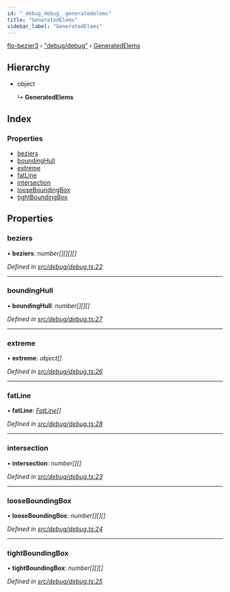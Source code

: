 ```yaml
---
id: "_debug_debug_.generatedelems"
title: "GeneratedElems"
sidebar_label: "GeneratedElems"
---
```


[flo-bezier3](../globals.md) › ["debug/debug"](../modules/_debug_debug_.md) › [GeneratedElems](_debug_debug_.generatedelems.md)

## Hierarchy

* object

  ↳ **GeneratedElems**

## Index

### Properties

* [beziers](_debug_debug_.generatedelems.md#beziers)
* [boundingHull](_debug_debug_.generatedelems.md#boundinghull)
* [extreme](_debug_debug_.generatedelems.md#extreme)
* [fatLine](_debug_debug_.generatedelems.md#fatline)
* [intersection](_debug_debug_.generatedelems.md#intersection)
* [looseBoundingBox](_debug_debug_.generatedelems.md#looseboundingbox)
* [tightBoundingBox](_debug_debug_.generatedelems.md#tightboundingbox)

## Properties

###  beziers

• **beziers**: *number[][][][]*

*Defined in [src/debug/debug.ts:22](https://github.com/FlorisSteenkamp/FloBezier/blob/6f79660/src/debug/debug.ts#L22)*

___

###  boundingHull

• **boundingHull**: *number[][][]*

*Defined in [src/debug/debug.ts:27](https://github.com/FlorisSteenkamp/FloBezier/blob/6f79660/src/debug/debug.ts#L27)*

___

###  extreme

• **extreme**: *object[]*

*Defined in [src/debug/debug.ts:26](https://github.com/FlorisSteenkamp/FloBezier/blob/6f79660/src/debug/debug.ts#L26)*

___

###  fatLine

• **fatLine**: *[FatLine](_debug_fat_line_.fatline.md)[]*

*Defined in [src/debug/debug.ts:28](https://github.com/FlorisSteenkamp/FloBezier/blob/6f79660/src/debug/debug.ts#L28)*

___

###  intersection

• **intersection**: *number[][]*

*Defined in [src/debug/debug.ts:23](https://github.com/FlorisSteenkamp/FloBezier/blob/6f79660/src/debug/debug.ts#L23)*

___

###  looseBoundingBox

• **looseBoundingBox**: *number[][][]*

*Defined in [src/debug/debug.ts:24](https://github.com/FlorisSteenkamp/FloBezier/blob/6f79660/src/debug/debug.ts#L24)*

___

###  tightBoundingBox

• **tightBoundingBox**: *number[][][]*

*Defined in [src/debug/debug.ts:25](https://github.com/FlorisSteenkamp/FloBezier/blob/6f79660/src/debug/debug.ts#L25)*
